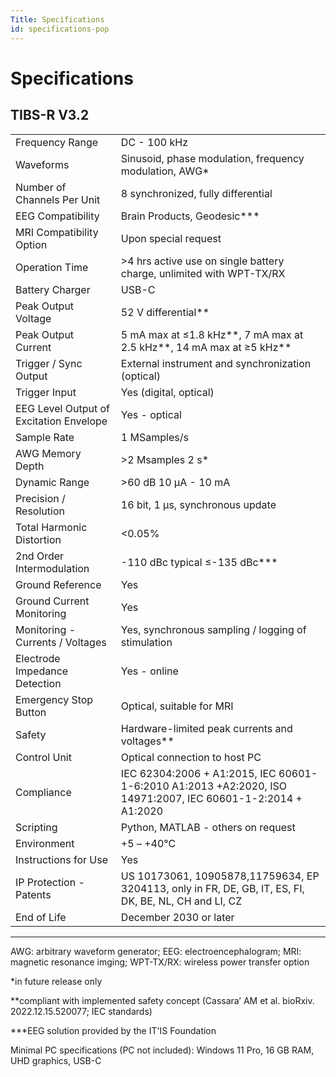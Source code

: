```yaml
---
Title: Specifications
id: specifications-pop
---
```

# Specifications
## TIBS-R V3.2

|    |            |
|:-----------|:------------|
|Frequency Range|DC - 100 kHz |
|Waveforms|Sinusoid, phase modulation, frequency modulation, AWG* |
|Number of Channels Per Unit|8 synchronized, fully differential |
|EEG Compatibility|Brain Products, Geodesic*** |
|MRI Compatibility Option|Upon special request |
|Operation Time|>4 hrs active use on single battery charge, unlimited with WPT-TX/RX |
|Battery Charger|USB-C
|Peak Output Voltage|52 V differential** |
|Peak Output Current|5 mA max at ≤1.8 kHz**, 7 mA max at 2.5 kHz**, 14 mA max at ≥5 kHz** |
|Trigger / Sync Output|External instrument and synchronization (optical) |
|Trigger Input|Yes (digital, optical) |
|EEG Level Output of Excitation Envelope|Yes - optical |
|Sample Rate|1 MSamples/s |
|AWG Memory Depth|>2 Msamples 2 s* |
|Dynamic Range|>60 dB 10 µA - 10 mA |
|Precision / Resolution|16 bit, 1 µs, synchronous update |
|Total Harmonic Distortion|<0.05% |
|2nd Order Intermodulation|-110 dBc typical ≤-135 dBc*** |
|Ground Reference|Yes |
|Ground Current Monitoring|Yes |
|Monitoring - Currents / Voltages|Yes, synchronous sampling / logging of stimulation |
|Electrode Impedance Detection|Yes - online |
|Emergency Stop Button|Optical, suitable for MRI |
|Safety|Hardware-limited peak currents and voltages** |
|Control Unit|Optical connection to host PC |
|Compliance|IEC 62304:2006 + A1:2015, IEC 60601-1-6:2010 A1:2013 +A2:2020, ISO 14971:2007, IEC 60601-1-2:2014 + A1:2020 |
|Scripting|Python, MATLAB - others on request |
|Environment|+5 – +40°C |
|Instructions for Use|Yes |
|IP Protection - Patents|US 10173061, 10905878,11759634, EP 3204113, only in FR, DE, GB, IT, ES, FI, DK, BE, NL, CH and LI, CZ |
End of Life|December 2030 or later |

---

AWG: arbitrary waveform generator; EEG: electroencephalogram; MRI: magnetic resonance imging; WPT-TX/RX: wireless power transfer option

*in future release only

**compliant with implemented safety concept (Cassara’ AM et al. bioRxiv. 2022.12.15.520077; IEC standards)

***EEG solution provided by the IT'IS Foundation

Minimal PC specifications (PC not included): Windows 11 Pro, 16 GB RAM, UHD graphics, USB-C
